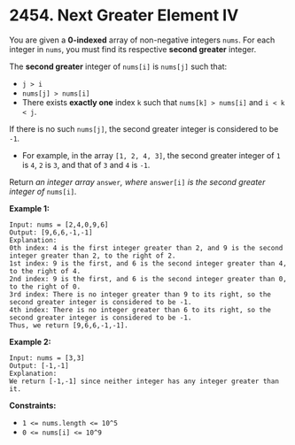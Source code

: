# 2454. Next Greater Element IV

You are given a **0-indexed** array of non-negative integers `nums`. For each integer in `nums`, you must find its respective **second greater** integer.

The **second greater** integer of `nums[i]` is `nums[j]` such that:

- `j > i`
- `nums[j] > nums[i]`
- There exists **exactly one** index `k` such that `nums[k] > nums[i]` and `i < k < j`.

If there is no such `nums[j]`, the second greater integer is considered to be `-1`.

- For example, in the array `[1, 2, 4, 3]`, the second greater integer of `1` is `4`, `2` is `3`, and that of `3` and `4` is `-1`.

Return *an integer array* `answer`*, where* `answer[i]` *is the second greater integer of* `nums[i]`*.*

**Example 1:**

```()
Input: nums = [2,4,0,9,6]
Output: [9,6,6,-1,-1]
Explanation:
0th index: 4 is the first integer greater than 2, and 9 is the second integer greater than 2, to the right of 2.
1st index: 9 is the first, and 6 is the second integer greater than 4, to the right of 4.
2nd index: 9 is the first, and 6 is the second integer greater than 0, to the right of 0.
3rd index: There is no integer greater than 9 to its right, so the second greater integer is considered to be -1.
4th index: There is no integer greater than 6 to its right, so the second greater integer is considered to be -1.
Thus, we return [9,6,6,-1,-1].
```

**Example 2:**

```()
Input: nums = [3,3]
Output: [-1,-1]
Explanation:
We return [-1,-1] since neither integer has any integer greater than it.
```

**Constraints:**

- `1 <= nums.length <= 10^5`
- `0 <= nums[i] <= 10^9`
